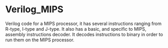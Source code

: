 # Verilog_MIPS
Verilog code for a MIPS processor, it has several instructions ranging from R-type, I-type and J-type.
It also has a basic, and specific to MIPS, assembly instructions decoder. It decodes instructions to binary in order to run them on the MIPS processor.
